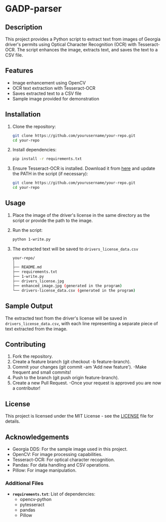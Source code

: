 # GADP-parser

## Description

This project provides a Python script to extract text from images of Georgia driver's permits using Optical Character Recognition (OCR) with Tesseract-OCR. The script enhances the image, extracts text, and saves the text to a CSV file.

## Features

- Image enhancement using OpenCV
- OCR text extraction with Tesseract-OCR
- Saves extracted text to a CSV file
- Sample image provided for demonstration

## Installation

1. Clone the repository:

   ```bash
   git clone https://github.com/yourusername/your-repo.git
   cd your-repo
2. Install dependencies:

   ```bash
   pip install -r requirements.txt
3. Ensure Tesseract-OCR is installed. Download it from [here](https://github.com/tesseract-ocr/tesseract) and update the PATH in the script (if necessary):

   ```bash
   git clone https://github.com/yourusername/your-repo.git
   cd your-repo

## Usage

1. Place the image of the driver's license in the same directory as the script or provide the path to the image.
2. Run the script:

   ```bash
   python 1-write.py

3. The extracted text will be saved to ``drivers_license_data.csv``

   ```bash
   your-repo/
   │
   ├── README.md
   ├── requirements.txt
   ├── 1-write.py
   ├── drivers_license.jpg
   ├── enhanced_image.jpg (generated in the program)
   └── drivers-license_data.csv (generated in the program)


## Sample Output

The extracted text from the driver's license will be saved in ``drivers_license_data.csv``, with each line representing a separate piece of text extracted from the image.

## Contributing

1. Fork the repository.
2. Create a feature branch (git checkout -b feature-branch).
3. Commit your changes (git commit -am 'Add new feature').
   -Make frequent and small commits!
4. Push to the branch (git push origin feature-branch).
5. Create a new Pull Request.
   -Once your request is approved you are now a contributor!

## License

This project is licensed under the MIT License - see the [LICENSE](LICENSE.md) file for details.

## Acknowledgements

- Georgia DDS: For the sample image used in this project.
- OpenCV: For image processing capabilities.
- Tesseract-OCR: For optical character recognition.
- Pandas: For data handling and CSV operations.
- Pillow: For image manipulation.


### Additional Files

- **`requirements.txt`**: List of dependencies: 
   - opencv-python
   - pytesseract
   - pandas
   - Pillow

